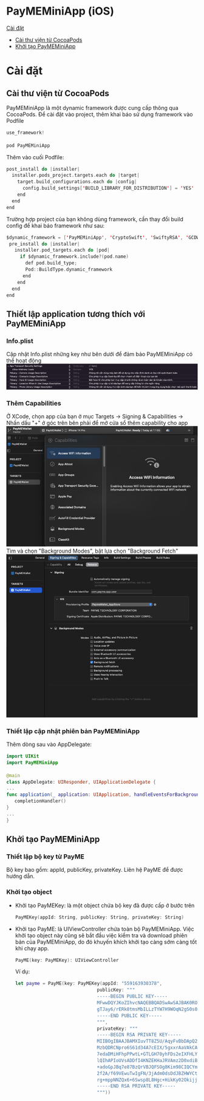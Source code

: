 # PayMEMiniApp (iOS)
[Cài đặt](#cai-dat)
- [Cài thư viện từ CocoaPods](#cai-thu-vien-tu-cocoapods)
- [Khởi tạo PayMEMiniApp](#khoi-tao-paymeminiapp)

# Cài đặt
## Cài thư viện từ CocoaPods 
PayMEMiniApp là một dynamic framework được cung cấp thông qua CocoaPods. Để cài đặt vào project, thêm khai báo sử dụng framework vào Podfile
```swift
use_framework!

pod PayMEMiniApp
```
Thêm vào cuối Podfile:
```swift
post_install do |installer|
  installer.pods_project.targets.each do |target|
    target.build_configurations.each do |config|
      config.build_settings['BUILD_LIBRARY_FOR_DISTRIBUTION'] = 'YES'
    end
  end
end
```

Trường hợp project của bạn không dùng framework, cần thay đổi build config để khai báo framework như sau:
```swift
$dynamic_framework = ['PayMEMiniApp', 'CryptoSwift', 'SwiftyRSA', 'GCDWebServer', 'NSLogger', 'lottie-ios', 'SwiftyJSON', 'ZIPFoundation', 'Mixpanel-swift']
 pre_install do |installer|
   installer.pod_targets.each do |pod|
     if $dynamic_framework.include?(pod.name)
       def pod.build_type;
       Pod::BuildType.dynamic_framework
      end
    end
  end
end
```
## Thiết lập application tương thích với PayMEMiniApp
### Info.plist
Cập nhật Info.plist những key như bên dưới để đảm bảo PayMEMiniApp có thể hoạt động
![img.png](documents/info_plist.png)
### Thêm Capabilities
Ở XCode, chọn app của bạn ở mục Targets -> Signing & Capabilities -> Nhấn dấu "+" ở góc trên bên phải để mở cửa sổ thêm capability cho app
![img_1.png](documents/capabilities.png)
Tìm và chọn "Background Modes", bật lựa chọn "Background Fetch"
![img.png](documents/background_fetch.png)
### Thiết lập cập nhật phiên bản PayMEMiniApp
Thêm dòng sau vào AppDelegate:
```swift
import UIKit
import PayMEMiniApp

@main
class AppDelegate: UIResponder, UIApplicationDelegate {
...
func application(_ application: UIApplication, handleEventsForBackgroundURLSession identifier: String, completionHandler: @escaping () -> Void) {
   completionHandler()
}
...
}
```
## Khởi tạo PayMEMiniApp
### Thiết lập bộ key từ PayME 
Bộ key bao gồm: appId, publicKey, privateKey. Liên hệ PayME để được hướng dẫn.
### Khởi tạo object
- Khởi tạo PayMEKey: là một object chứa bộ key đã được cấp ở bước trên
    ```swift
    PayMEKey(appId: String, publicKey: String, privateKey: String)
    ```
- Khởi tạo PayME: là UIViewController chứa toàn bộ PayMEMiniApp. Việc khởi tạo object này cũng sẽ bắt đầu việc kiểm tra và download phiên bản của PayMEMiniApp, do đó khuyến khích khởi tạo càng sớm càng tốt khi chạy app.
    ```swift
    PayME(key: PayMEKey): UIViewController
    ```
  Ví dụ:
    ```swift
    let payme = PayME(key: PayMEKey(appId: "559163930378",
                                  publicKey: """
                                  -----BEGIN PUBLIC KEY-----
                                  MFwwDQYJKoZIhvcNAQEBBQADSwAwSAJBAK0RONYVPYn/3IWloU83Qy16hKNHhlCx
                                  gTJay6/rERk8tmsMbILLzTYW7H9WOqN2gS0s0ymD+3TxP+q+MxEp0qECAwEAAQ==
                                  -----END PUBLIC KEY-----
                                  """,
                                  privateKey: """
                                  -----BEGIN RSA PRIVATE KEY-----
                                  MIIBOgIBAAJBAMXIuvTT8Z5U/AqyFvBbDApQ2STLm9Ca2nmu2pxqwhrhN+80mOLb
                                  MzbQDRCNpro6S61d34A7cEIX/5gxxrAaVAkCAwEAAQJAfzB70e/uJHTgdHxcNgtG
                                  7edaDMiHFhpPPwtL+GTLGH70yhFDs2eIXFHLY/wfRRcxzwGyGOyvXlGbDjsMFdpn
                                  lQIhAPIoUVsADDfI4KNZEKHaJRVAmz2D0xdiB6R716HA7A0XAiEA0RcPxHzYLhVp
                                  +adoGpJBq7e87BzQrVBJQFSOg8Kim98CIQCYmynyFEye1zwiFR3zMfuOsiFjGfFs
                                  2f2A/f69VEwuTwIgFN/3jAdm0dsDdJBZHWYCtnEmpHAQCW2dkpWekNsKvwMCIGXm
                                  rg+mppNNZQx6+6Swsp8L8Hgc+HikKy02Okijjw0W
                                  -----END RSA PRIVATE KEY-----
                                  """))
    ```

